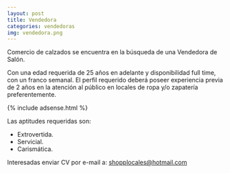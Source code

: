 ```yaml
---
layout: post
title: Vendedora
categories: vendedoras
img: vendedora.png
---
```


Comercio de calzados se encuentra en la búsqueda de una Vendedora de Salón. 

 Con una edad requerida de 25 años en adelante y disponibilidad full time, con un franco semanal.
El perfil requerido deberá poseer experiencia previa de 2 años en la atención al público en locales de ropa y/o zapatería preferentemente.

{% include adsense.html %}

Las aptitudes requeridas son:
- Extrovertida.
- Servicial.
- Carismática.

Interesadas enviar CV por e-mail a: shopplocales@hotmail.com 
